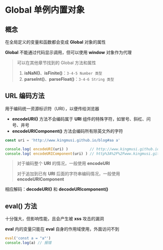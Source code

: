 # Global 单例内置对象

## 概念

在全局定义的变量和函数都会变成 **Global** 对象的属性

**Global** 不能通过代码显示调用，但可以使用 **window** 对象作为代理

> 可以在其他章节找到的 Global 方法和属性
>
> 1. **isNaN()**、**isFinite()**：`3-4-5 Number 类型`
> 2. **parseInt()**、**parseFloat()**：`3-4-6 String 类型`

## URL 编码方法

用于编码统一资源标识符（URI），以便传给浏览器

- **encodeURI()** 方法不会编码属于 **URI** 组件的特殊字符，如冒号、斜杠、问号、井号
- **encodeURIComponent()** 方法会编码所有除英文外的字符

```js
const uri = 'http://www.kingmusi.github.io/blog#aa a'

console.log( encodeURI(uri) )          // http://www.kingmusi.github.io/blog#aa%20a
console.log( encodeURIComponent(uri) ) // http%3A%2F%2Fwww.kingmusi.github.io%2Fblog%23aa%20a
```

> 对于编码整个 **URI** 的情况，一般使用 **encodeURI**
>
> 对于追加到已有 **URI** 后面的字符串编码情况，一般使用 **encodeURIComponent**

相应解码：**decodeURI()** 和 **decodeURIcomponent()**

## eval() 方法

十分强大，但影响性能，且会产生被 **xss** 攻击的漏洞

**eval** 内的变量只能在 **eval** 自身的作用域使用，外面访问不到

```js
eval('const a = "a"')
console.log(a) // 报错
```



